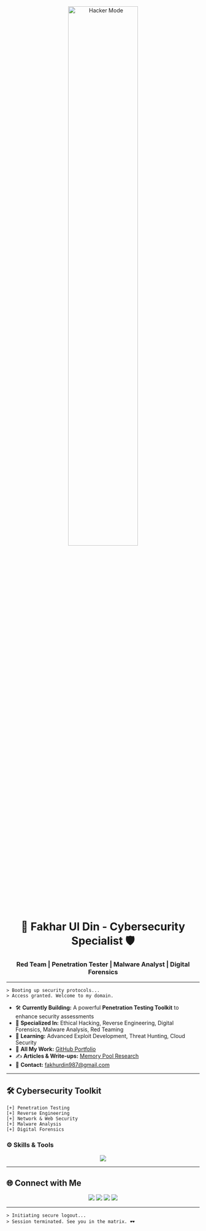 <div align="center">
  <img src="https://media.giphy.com/media/RbDKaczqWovIugyJmW/giphy.gif" alt="Hacker Mode" width="60%"/>
</div>
<h1 align="center">🚀 Fakhar Ul Din - Cybersecurity Specialist 🛡️</h1>
<h3 align="center">Red Team | Penetration Tester | Malware Analyst | Digital Forensics</h3>

---

```shell
> Booting up security protocols...
> Access granted. Welcome to my domain.
```

- 🛠 **Currently Building:** A powerful **Penetration Testing Toolkit** to enhance security assessments
- 🎯 **Specialized In:** Ethical Hacking, Reverse Engineering, Digital Forensics, Malware Analysis, Red Teaming
- 📖 **Learning:** Advanced Exploit Development, Threat Hunting, Cloud Security
- 📂 **All My Work:** [GitHub Portfolio](https://github.com/fakhurdin)
- ✍️ **Articles & Write-ups:** [Memory Pool Research](https://www.geeksforgeeks.org/what-is-a-memory-pool/)
- 📧 **Contact:** [fakhurdin987@gmail.com](mailto:fakhurdin987@gmail.com)

---

## 🛠 Cybersecurity Toolkit

```
[+] Penetration Testing
[+] Reverse Engineering
[+] Network & Web Security
[+] Malware Analysis
[+] Digital Forensics
```

### ⚙️ Skills & Tools

<p align="center">
  <img src="https://skillicons.dev/icons?i=linux,python,bash,rust,java,c,cpp,postgres,mysql,git,aws,gcp,burpsuite,wireshark,metasploit" />
</p>

---

## 🌐 Connect with Me

<p align="center">
  <a href="https://twitter.com/fakhar_ul_din"><img src="https://img.shields.io/badge/Twitter-%231DA1F2.svg?&style=for-the-badge&logo=twitter&logoColor=white" /></a>
  <a href="https://linkedin.com/in/fakhar-ul-din-b8902421b"><img src="https://img.shields.io/badge/LinkedIn-%230077B5.svg?&style=for-the-badge&logo=linkedin&logoColor=white" /></a>
  <a href="https://www.hackerrank.com/fakhur.din"><img src="https://img.shields.io/badge/HackerRank-%2329b573.svg?&style=for-the-badge&logo=hackerrank&logoColor=white" /></a>
  <a href="https://www.leetcode.com/fakhurdin987"><img src="https://img.shields.io/badge/LeetCode-%23FFA116.svg?&style=for-the-badge&logo=leetcode&logoColor=white" /></a>
</p>

---

```shell
> Initiating secure logout...
> Session terminated. See you in the matrix. 🕶️
```
